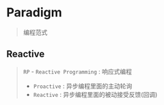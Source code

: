 # Paradigm
> 编程范式

## Reactive
> `RP` - `Reactive Programming` : 响应式编程
> 
> - `Proactive` : 异步编程里面的主动轮询
> - `Reactive` : 异步编程里面的被动接受反馈(回调)